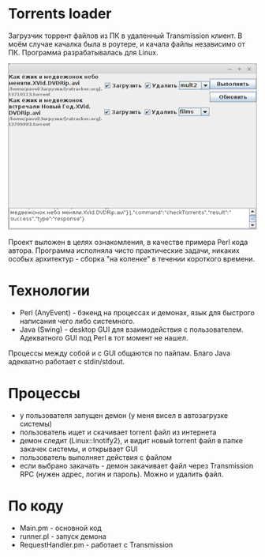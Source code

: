 # Torrents loader
Загрузчик торрент файлов из ПК в удаленный Transmission клиент.
В моём случае качалка была в роутере, и качала файлы независимо от ПК.
Программа разрабатывалась для Linux.

![](screenshot.png)

Проект выложен в целях ознакомления, в качестве примера Perl кода автора.
Программа исполняла чисто практические задачи, никаких особых архитектур - сборка "на коленке" в течении короткого времени.

# Технологии
- Perl (AnyEvent) - бэкенд на процессах и демонах, язык для быстрого написания чего либо системного.
- Java (Swing) - desktop GUI для взаимодействия с пользователем. Адекватного GUI под Perl в тот момент не нашел.

Процессы между собой и с GUI общаются по пайпам. Благо Java адекватно работает с stdin/stdout.

# Процессы
- у пользователя запущен демон (у меня висел в автозагрузке системы)
- пользователь ищет и скачивает torrent файл из интернета
- демон следит (Linux::Inotify2), и видит новый torrent файл в папке закачек системы, и открывает GUI
- пользователь выполняет действия с файлом
- если выбрано закачать - демон закачивает файл через Transmission RPC (нужен адрес, логин и пароль). Можно и удалить файл.

# По коду
- Main.pm - основной код
- runner.pl - запуск демона
- RequestHandler.pm - работает с Transmission


